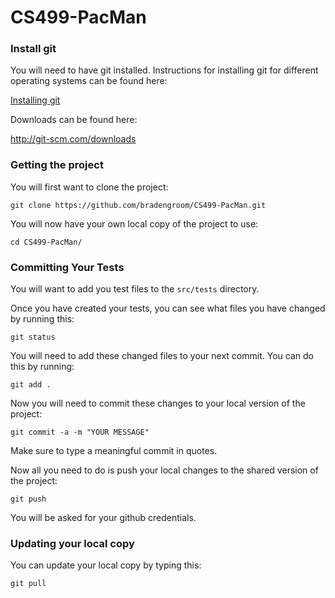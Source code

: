 CS499-PacMan
============

### Install git

You will need to have git installed.  Instructions for installing git for different operating systems can be found here:

[Installing git](http://git-scm.com/book/en/Getting-Started-Installing-Git)

Downloads can be found here:

http://git-scm.com/downloads

### Getting the project

You will first want to clone the project:

```
git clone https://github.com/bradengroom/CS499-PacMan.git
```

You will now have your own local copy of the project to use:

```
cd CS499-PacMan/
```

### Committing Your Tests

You will want to add you test files to the `src/tests` directory.

Once you have created your tests, you can see what files you have changed by running this:

```
git status
```

You will need to add these changed files to your next commit.  You can do this by running:
```
git add .
```

Now you will need to commit these changes to your local version of the project:
```
git commit -a -m "YOUR MESSAGE"
```

Make sure to type a meaningful commit in quotes.

Now all you need to do is push your local changes to the shared version of the project:

```
git push
```

You will be asked for your github credentials.

### Updating your local copy

You can update your local copy by typing this:
```
git pull
```
